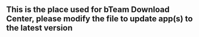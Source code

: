 ## This is the place used for bTeam Download Center, please modify the file to update app(s) to the latest version
